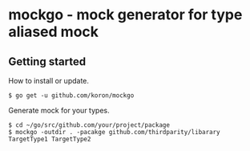 # mockgo - mock generator for type aliased mock

## Getting started

How to install or update.

```console
$ go get -u github.com/koron/mockgo
```

Generate mock for your types.

```console
$ cd ~/go/src/github.com/your/project/package
$ mockgo -outdir . -pacakge github.com/thirdparity/libarary TargetType1 TargetType2
```
